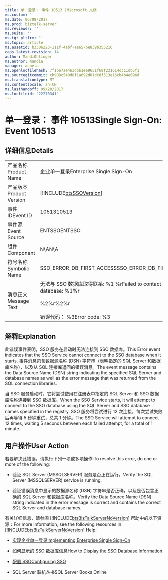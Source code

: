 ```yaml
---
title: 单一登录： 事件 10513 |Microsoft 文档
ms.custom: ''
ms.date: 06/08/2017
ms.prod: biztalk-server
ms.reviewer: ''
ms.suite: ''
ms.tgt_pltfrm: ''
ms.topic: article
ms.assetid: b3306223-111f-4abf-ae65-be839b355216
caps.latest.revision: 14
author: MandiOhlinger
ms.author: mandia
manager: anneta
ms.openlocfilehash: 7f1be7ae463dbb1ee9651f69f231614cc11db5f1
ms.sourcegitcommit: cb908c540d8f1a692d01dc8f313e16cb4b4e696d
ms.translationtype: MT
ms.contentlocale: zh-CN
ms.lasthandoff: 09/20/2017
ms.locfileid: "22270341"
---
```

# <a name="single-sign-on-event-10513"></a><span data-ttu-id="0d47e-102">单一登录： 事件 10513</span><span class="sxs-lookup"><span data-stu-id="0d47e-102">Single Sign-On: Event 10513</span></span>
## <a name="details"></a><span data-ttu-id="0d47e-103">详细信息</span><span class="sxs-lookup"><span data-stu-id="0d47e-103">Details</span></span>  
  
|||  
|-|-|  
|<span data-ttu-id="0d47e-104">产品名称</span><span class="sxs-lookup"><span data-stu-id="0d47e-104">Product Name</span></span>|<span data-ttu-id="0d47e-105">企业单一登录</span><span class="sxs-lookup"><span data-stu-id="0d47e-105">Enterprise Single Sign-On</span></span>|  
|<span data-ttu-id="0d47e-106">产品版本</span><span class="sxs-lookup"><span data-stu-id="0d47e-106">Product Version</span></span>|[!INCLUDE[btsSSOVersion](../includes/btsssoversion-md.md)]|  
|<span data-ttu-id="0d47e-107">事件 ID</span><span class="sxs-lookup"><span data-stu-id="0d47e-107">Event ID</span></span>|<span data-ttu-id="0d47e-108">10513</span><span class="sxs-lookup"><span data-stu-id="0d47e-108">10513</span></span>|  
|<span data-ttu-id="0d47e-109">事件源</span><span class="sxs-lookup"><span data-stu-id="0d47e-109">Event Source</span></span>|<span data-ttu-id="0d47e-110">ENTSSO</span><span class="sxs-lookup"><span data-stu-id="0d47e-110">ENTSSO</span></span>|  
|<span data-ttu-id="0d47e-111">组件</span><span class="sxs-lookup"><span data-stu-id="0d47e-111">Component</span></span>|<span data-ttu-id="0d47e-112">N\A</span><span class="sxs-lookup"><span data-stu-id="0d47e-112">N\A</span></span>|  
|<span data-ttu-id="0d47e-113">符号名称</span><span class="sxs-lookup"><span data-stu-id="0d47e-113">Symbolic Name</span></span>|<span data-ttu-id="0d47e-114">SSO_ERROR_DB_FIRST_ACCESS</span><span class="sxs-lookup"><span data-stu-id="0d47e-114">SSO_ERROR_DB_FIRST_ACCESS</span></span>|  
|<span data-ttu-id="0d47e-115">消息正文</span><span class="sxs-lookup"><span data-stu-id="0d47e-115">Message Text</span></span>|<span data-ttu-id="0d47e-116">无法与 SSO 数据库取得联系: %1 %r</span><span class="sxs-lookup"><span data-stu-id="0d47e-116">Failed to contact the SSO database: %1%r</span></span><br /><br /> <span data-ttu-id="0d47e-117">%2%r</span><span class="sxs-lookup"><span data-stu-id="0d47e-117">%2%r</span></span><br /><br /> <span data-ttu-id="0d47e-118">错误代码： %3</span><span class="sxs-lookup"><span data-stu-id="0d47e-118">Error code: %3</span></span>|  
  
## <a name="explanation"></a><span data-ttu-id="0d47e-119">解释</span><span class="sxs-lookup"><span data-stu-id="0d47e-119">Explanation</span></span>  
 <span data-ttu-id="0d47e-120">此错误事件表明，SSO 服务在启动时无法连接到 SSO 数据库。</span><span class="sxs-lookup"><span data-stu-id="0d47e-120">This Error event indicates that the SSO Service cannot connect to the SSO database when it starts.</span></span> <span data-ttu-id="0d47e-121">事件消息包含数据源名称 (DSN) 字符串（表明指定的 SQL Server 和数据库名称），以及从 SQL 连接库返回的错误消息。</span><span class="sxs-lookup"><span data-stu-id="0d47e-121">The event message contains the Data Source Name (DSN) string indicating the specified SQL Server and database names as well as the error message that was returned from the SQL connection libraries.</span></span>  
  
 <span data-ttu-id="0d47e-122">当 SSO 服务启动时，它将尝试使用在注册表中指定的 SQL Server 和 SSO 数据库名称连接到 SSO 数据库。</span><span class="sxs-lookup"><span data-stu-id="0d47e-122">When the SSO Service starts, it will attempt to connect to the SSO database using the SQL Server and SSO database names specified in the registry.</span></span> <span data-ttu-id="0d47e-123">SSO 服务将尝试进行 12 次连接，每次尝试失败后再等待 5 秒钟重试，总共 1 分钟。</span><span class="sxs-lookup"><span data-stu-id="0d47e-123">The SSO Service will attempt to connect 12 times, waiting 5 seconds between each failed attempt, for a total of 1 minute.</span></span>  
  
## <a name="user-action"></a><span data-ttu-id="0d47e-124">用户操作</span><span class="sxs-lookup"><span data-stu-id="0d47e-124">User Action</span></span>  
 <span data-ttu-id="0d47e-125">若要解决此错误，请执行下列一项或多项操作:</span><span class="sxs-lookup"><span data-stu-id="0d47e-125">To resolve this error, do one or more of the following:</span></span>  
  
-   <span data-ttu-id="0d47e-126">验证 SQL Server (MSSQLSERVER) 服务是否正在运行。</span><span class="sxs-lookup"><span data-stu-id="0d47e-126">Verify the SQL Server (MSSQLSERVER) service is running.</span></span>  
  
-   <span data-ttu-id="0d47e-127">验证错误消息中显示的数据源名称 (DSN) 字符串是否正确，以及是否包含正确的 SQL Server 和数据库名称。</span><span class="sxs-lookup"><span data-stu-id="0d47e-127">Verify the Data Source Name (DSN) string indicated in the error message is correct and contains the correct SQL Server and database names.</span></span>  
  
 <span data-ttu-id="0d47e-128">有关详细信息，请参阅 [!INCLUDE[btsBizTalkServerNoVersion](../includes/btsbiztalkservernoversion-md.md)] 帮助中的以下资源：</span><span class="sxs-lookup"><span data-stu-id="0d47e-128">For more information, see the following resources in [!INCLUDE[btsBizTalkServerNoVersion](../includes/btsbiztalkservernoversion-md.md)] Help:</span></span>  
  
-   [<span data-ttu-id="0d47e-129">实现企业单一登录</span><span class="sxs-lookup"><span data-stu-id="0d47e-129">Implementing Enterprise Single Sign-On</span></span>](../core/implementing-enterprise-single-sign-on.md)  
  
-   [<span data-ttu-id="0d47e-130">如何显示的 SSO 数据库信息</span><span class="sxs-lookup"><span data-stu-id="0d47e-130">How to Display the SSO Database Information</span></span>](../core/how-to-display-the-sso-database-information.md)  
  
-   [<span data-ttu-id="0d47e-131">配置 SSO</span><span class="sxs-lookup"><span data-stu-id="0d47e-131">Configuring SSO</span></span>](../core/configuring-sso.md)  
  
-   <span data-ttu-id="0d47e-132">SQL Server 联机丛书</span><span class="sxs-lookup"><span data-stu-id="0d47e-132">SQL Server Books Online</span></span>